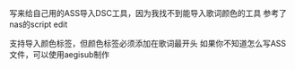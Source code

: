 写来给自己用的ASS导入DSC工具，因为我找不到能导入歌词颜色的工具
参考了nas的script edit

支持导入颜色标签，但颜色标签必须添加在歌词最开头
如果你不知道怎么写ASS文件，可以使用aegisub制作
